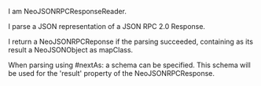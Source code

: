 I am NeoJSONRPCResponseReader.

I parse a JSON representation of a JSON RPC 2.0 Response.

I return a NeoJSONRPCReponse if the parsing succeeded, containing as its result a NeoJSONObject as mapClass.

When parsing using #nextAs: a schema can be specified. This schema will be used for the 'result'  property of the NeoJSONRPCResponse.